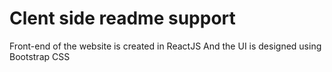# Clent side readme support
Front-end  of  the website is created in ReactJS 
And the UI is designed using Bootstrap CSS
